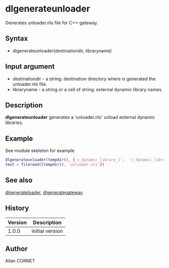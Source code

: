 

# dlgenerateunloader

Generates unloader.nls file for C++ gateway.

## Syntax

- dlgenerateunloader(destinationdir, libraryname)

## Input argument

 - destinationdir - a string: destination directory where is generated the unloader.nls file.
 - libraryname - a string or a cell of string: external dynamic library names.

## Description


  <p><b>dlgenerateunloader</b> generates a 'unloader.nls' unload external dynamic libraries.</p>


## Example

See module skeleton for example
```matlab
dlgenerateunloader(tempdir(), {'c_dynamic_library_1',  'c_dynamic_library_2'});
text = fileread([tempdir(), 'unloader.nls'])
```

## See also

[dlgenerateloader](dlgenerateloader.md), [dlgenerategateway](dlgenerategateway.md).
## History

|Version|Description|
|------|------|
|1.0.0|initial version|


## Author

Allan CORNET



